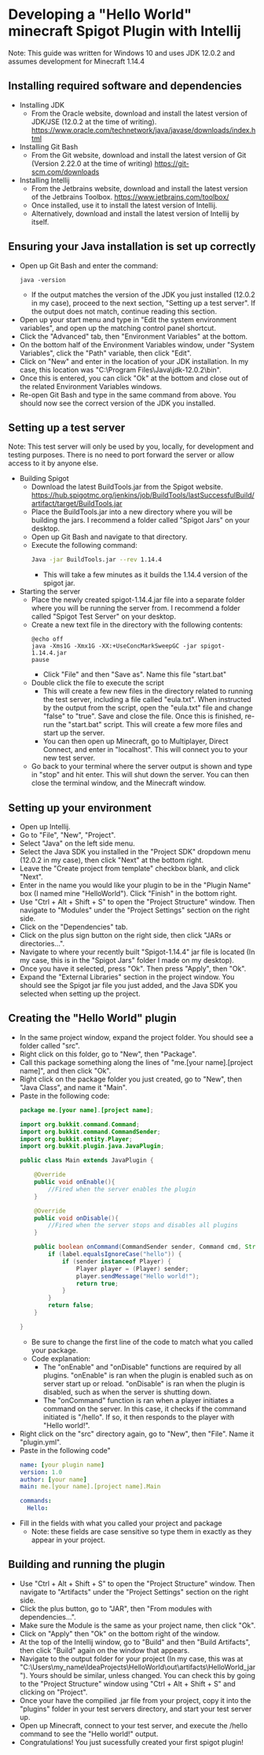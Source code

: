 # Developing a "Hello World" minecraft Spigot Plugin with Intellij
Note: This guide was written for Windows 10 and uses JDK 12.0.2 and assumes development for Minecraft 1.14.4

## Installing required software and dependencies
- Installing JDK
    - From the Oracle website, download and install the latest version of JDK/JSE (12.0.2 at the time of writing).
    https://www.oracle.com/technetwork/java/javase/downloads/index.html
- Installing Git Bash
    - From the Git website, download and install the latest version of Git (Version 2.22.0 at the time of writing)
    https://git-scm.com/downloads
- Installing Intellij
    - From the Jetbrains website, download and install the latest version of the Jetbrains Toolbox.
    https://www.jetbrains.com/toolbox/
    - Once installed, use it to install the latest version of Intellij.
    - Alternatively, download and install the latest version of Intellij by itself.

## Ensuring your Java installation is set up correctly
- Open up Git Bash and enter the command:
    ```
    java -version
    ```
    - If the output matches the version of the JDK you just installed (12.0.2 in my case), proceed to the next section, "Setting up a test server". If the output does not match, continue reading this section.
- Open up your start menu and type in "Edit the system environment variables", and open up the matching control panel shortcut.
- Click the "Advanced" tab, then "Environment Variables" at the bottom.
- On the bottom half of the Environment Variables window, under "System Variables", click the "Path" variable, then click "Edit".
- Click on "New" and enter in the location of your JDK installation. In my case, this location was "C:\Program Files\Java\jdk-12.0.2\bin".
- Once this is entered, you can click "Ok" at the bottom and close out of the related Environment Variables windows.
- Re-open Git Bash and type in the same command from above. You should now see the correct version of the JDK you installed.

## Setting up a test server
Note: This test server will only be used by you, locally, for development and testing purposes. There is no need to port forward the server or allow access to it by anyone else.
- Building Spigot
    - Download the latest BuildTools.jar from the Spigot website.
    https://hub.spigotmc.org/jenkins/job/BuildTools/lastSuccessfulBuild/artifact/target/BuildTools.jar
    - Place the BuildTools.jar into a new directory where you will be building the jars. I recommend a folder called "Spigot Jars" on your desktop.
    - Open up Git Bash and navigate to that directory.
    - Execute the following command:
        ```Bash
        Java -jar BuildTools.jar --rev 1.14.4
        ```
        - This will take a few minutes as it builds the 1.14.4 version of the spigot jar.
- Starting the server
    - Place the newly created spigot-1.14.4.jar file into a separate folder where you will be running the server from. I recommend a folder called "Spigot Test Server" on your desktop.
    - Create a new text file in the directory with the following contents:
        ```Batch
        @echo off
        java -Xms1G -Xmx1G -XX:+UseConcMarkSweepGC -jar spigot-1.14.4.jar
        pause
        ```
        - Click "File" and then "Save as". Name this file "start.bat"
    - Double click the file to execute the script
        - This will create a few new files in the directory related to running the test server, including a file called "eula.txt". When instructed by the output from the script, open the "eula.txt" file and change "false" to "true". Save and close the file. Once this is finished, re-run the "start.bat" script. This will create a few more files and start up the server.
        - You can then open up Minecraft, go to Multiplayer, Direct Connect, and enter in "localhost". This will connect you to your new test server.
    - Go back to your terminal where the server output is shown and type in "stop" and hit enter. This will shut down the server. You can then close the terminal window, and the Minecraft window.
        
## Setting up your environment
- Open up Intellij.
- Go to "File", "New", "Project".
- Select "Java" on the left side menu.
- Select the Java SDK you installed in the "Project SDK" dropdown menu (12.0.2 in my case), then click "Next" at the bottom right.
- Leave the "Create project from template" checkbox blank, and click "Next".
- Enter in the name you would like your plugin to be in the "Plugin Name" box (I named mine "HelloWorld"). Click "Finish" in the bottom right.
- Use "Ctrl + Alt + Shift + S" to open the "Project Structure" window. Then navigate to "Modules" under the "Project Settings" section on the right side.
- Click on the "Dependencies" tab.
- Click on the plus sign button on the right side, then click "JARs or directories...".
- Navigate to where your recently built "Spigot-1.14.4" jar file is located (In my case, this is in the "Spigot Jars" folder I made on my desktop).
- Once you have it selected, press "Ok". Then press "Apply", then "Ok".
- Expand the "External Libraries" section in the project window. You should see the Spigot jar file you just added, and the Java SDK you selected when setting up the project.

## Creating the "Hello World" plugin
- In the same project window, expand the project folder. You should see a folder called "src".
- Right click on this folder, go to "New", then "Package".
- Call this package something along the lines of "me.[your name].[project name]", and then click "Ok".
- Right click on the package folder you just created, go to "New", then "Java Class", and name it "Main".
- Paste in the following code:
    ```Java
    package me.[your name].[project name];

    import org.bukkit.command.Command;
    import org.bukkit.command.CommandSender;
    import org.bukkit.entity.Player;
    import org.bukkit.plugin.java.JavaPlugin;

    public class Main extends JavaPlugin {

        @Override
        public void onEnable(){
            //Fired when the server enables the plugin
        }

        @Override
        public void onDisable(){
            //Fired when the server stops and disables all plugins
        }

        public boolean onCommand(CommandSender sender, Command cmd, String label, String[] args) {
            if (label.equalsIgnoreCase("hello")) {
                if (sender instanceof Player) {
                    Player player = (Player) sender;
                    player.sendMessage("Hello world!");
                    return true;
                }
            }
            return false;
        }

    }
    ```
  - Be sure to change the first line of the code to match what you called your package.
  - Code explanation:
    - The "onEnable" and "onDisable" functions are required by all plugins. "onEnable" is ran when the plugin is enabled such as on server start up or reload. "onDisable" is ran when the plugin is disabled, such as when the server is shutting down.
    - The "onCommand" function is ran when a player initiates a command on the server. In this case, it checks if the command initiated is "/hello". If so, it then responds to the player with "Hello world!".
- Right click on the "src" directory again, go to "New", then "File". Name it "plugin.yml".
- Paste in the following code"
  ```yml
  name: [your plugin name]
  version: 1.0
  author: [your name]
  main: me.[your name].[project name].Main

  commands:
    Hello:
  ```
- Fill in the fields with what you called your project and package
  - Note: these fields are case sensitive so type them in exactly as they appear in your project.

## Building and running the plugin
- Use "Ctrl + Alt + Shift + S" to open the "Project Structure" window. Then navigate to "Artifacts" under the "Project Settings" section on the right side.
- Click the plus button, go to "JAR", then "From modules with dependencies...".
- Make sure the Module is the same as your project name, then click "Ok".
- Click on "Apply" then "Ok" on the bottom right of the window.
- At the top of the Intellij window, go to "Build" and then "Build Artifacts", then click "Build" again on the window that appears.
- Navigate to the output folder for your project (In my case, this was at "C:\Users\my_name\IdeaProjects\HelloWorld\out\artifacts\HelloWorld_jar"). Yours should be similar, unless changed. You can check this by going to the "Project Structure" window using "Ctrl + Alt + Shift + S" and clicking on "Project".
- Once your have the compilied .jar file from your project, copy it into the "plugins" folder in your test servers directory, and start your test server up.
- Open up Minecraft, connect to your test server, and execute the /hello command to see the "Hello world!" output.
- Congratulations! You just sucessfully created your first spigot plugin!